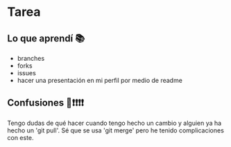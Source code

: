 # Tarea 
## Lo que aprendí 📚

- branches
- forks
- issues
- hacer una presentación en mi perfil por  medio de readme
## Confusiones 📝❗❗❗❗

  Tengo dudas de qué hacer cuando tengo hecho un cambio y alguien ya ha hecho un 'git  pull'.
  Sé que se usa 'git  merge' pero he tenido complicaciones con este.
